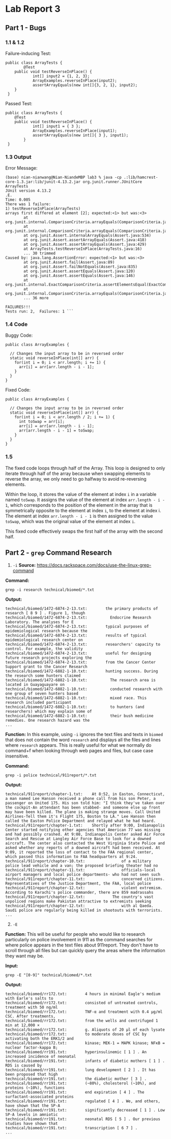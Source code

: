 # Lab Report 3
## Part 1 - Bugs
### 1.1 & 1.2
Failure-inducing Test:
```
public class ArrayTests {
        @Test 
	public void testReverseInPlace() {
            int[] input2 = {1, 2, 3};
            ArrayExamples.reverseInPlace(input2);
            assertArrayEquals(new int[]{3, 2, 1}, input2);
	}
 }
```
Passed Test:
```
public class ArrayTests {
	@Test 
	public void testReverseInPlace() {
            int[] input1 = { 3 };
            ArrayExamples.reverseInPlace(input1);
            assertArrayEquals(new int[]{ 3 }, input1);
        }
 }
```

### 1.3 Output
Error Message:
``` (base) nian-nianwang@Nian-NiandeMBP lab3 % javac -cp .:lib/hamcrest-core-1.3.jar:lib/junit-4.13.2.jar *.java
(base) nian-nianwang@Nian-NiandeMBP lab3 % java -cp .:lib/hamcrest-core-1.3.jar:lib/junit-4.13.2.jar org.junit.runner.JUnitCore ArrayTests
JUnit version 4.13.2
.E.
Time: 0.005
There was 1 failure:
1) testReverseInPlace(ArrayTests)
arrays first differed at element [2]; expected:<1> but was:<3>
        at org.junit.internal.ComparisonCriteria.arrayEquals(ComparisonCriteria.java:78)
        at org.junit.internal.ComparisonCriteria.arrayEquals(ComparisonCriteria.java:28)
        at org.junit.Assert.internalArrayEquals(Assert.java:534)
        at org.junit.Assert.assertArrayEquals(Assert.java:418)
        at org.junit.Assert.assertArrayEquals(Assert.java:429)
        at ArrayTests.testReverseInPlace(ArrayTests.java:16)
        ... 30 trimmed
Caused by: java.lang.AssertionError: expected:<1> but was:<3>
        at org.junit.Assert.fail(Assert.java:89)
        at org.junit.Assert.failNotEquals(Assert.java:835)
        at org.junit.Assert.assertEquals(Assert.java:120)
        at org.junit.Assert.assertEquals(Assert.java:146)
        at org.junit.internal.ExactComparisonCriteria.assertElementsEqual(ExactComparisonCriteria.java:8)
        at org.junit.internal.ComparisonCriteria.arrayEquals(ComparisonCriteria.java:76)
        ... 36 more

FAILURES!!!
Tests run: 2,  Failures: 1 ```
```

### 1.4 Code
Buggy Code:
```
public class ArrayExamples { 

  // Changes the input array to be in reversed order
  static void reverseInPlace(int[] arr) {
    for(int i = 0; i < arr.length; i += 1) {
      arr[i] = arr[arr.length - i - 1];
    }
  }
}
```

Fixed Code:
```
public class ArrayExamples { 

  // Changes the input array to be in reversed order
  static void reverseInPlace(int[] arr) {
    for(int i = 0; i < arr.length / 2; i += 1) {
      int toSwap = arr[i];
      arr[i] = arr[arr.length - i - 1];
      arr[arr.length - i - 1] = toSwap;
    }
  }
}
```

### 1.5
The fixed code loops through half of the Array. This loop is designed to only iterate through half of the array because when swapping elements to reverse the array, we only need to go halfway to avoid re-reversing elements. 

Within the loop, it stores the value of the element at index `i` in a variable named `toSwap`. It assigns the value of the element at index `arr.length - i - 1`, which corresponds to the position of the element in the array that is symmetrically opposite to the element at index `i`, to the element at index i. The element at index `arr.length - i - 1` is then assigned to the value `toSwap`, which was the original value of the element at index `i`.

This fixed code effectively swaps the first half of the array with the second half.

## Part 2 - `grep` Command Research

1. `-i`
**Source:**
https://docs.rackspace.com/docs/use-the-linux-grep-command

**Command:**
```
grep -i research technical/biomed/*.txt
```

**Output:**
```
technical/biomed/1472-6874-2-13.txt:        the primary products of research [ 8 9 ] . Figure 1, though
technical/biomed/1472-6874-2-13.txt:          Endocrine Research Laboratory. The analyses for E 
technical/biomed/1472-6874-2-13.txt:        typical purposes of epidemiological research because the
technical/biomed/1472-6874-2-13.txt:        results of typical epidemiological research center on
technical/biomed/1472-6874-2-13.txt:        researchers' capacity to control. For example, the validity
technical/biomed/1472-6874-2-13.txt:        useful for designing future research projects exploring the
technical/biomed/1472-6874-2-13.txt:        from the Cancer Center Support grant to the Cancer Research
technical/biomed/1472-6882-1-10.txt:        hunting success. During the research some hunters claimed
technical/biomed/1472-6882-1-10.txt:          The research area is located in Guayaguayare on
technical/biomed/1472-6882-1-10.txt:          conducted research with one group of seven hunters based
technical/biomed/1472-6882-1-10.txt:          mixed race. This research included participant
technical/biomed/1472-6882-1-10.txt:          to hunters (and researchers) which may explain some of
technical/biomed/1472-6882-1-10.txt:          their bush medicine remedies. One research hazard was the
...
```

**Function:**
In this example, using `-i` ignores the text files and texts in `biomed` that does not contain the word `research` and displays all the files and lines where `research` appears. This is really useful for what we normally do command+f when looking through web pages and files, but case case insensitive.

**Command:**
```
grep -i police technical/911report/*.txt
```

**Output:**
```
technical/911report/chapter-1.txt:    At 8:52, in Easton, Connecticut, a man named Lee Hanson received a phone call from his son Peter, a passenger on United 175. His son told him: "I think they've taken over the cockpit-An attendant has been stabbed- and someone else up front may have been killed. The plane is making strange moves. Call United Airlines-Tell them it's Flight 175, Boston to LA." Lee Hanson then called the Easton Police Department and relayed what he had heard.
technical/911report/chapter-1.txt:    Shortly after 9:00, Indianapolis Center started notifying other agencies that American 77 was missing and had possibly crashed. At 9:08, Indianapolis Center asked Air Force Search and Rescue at Langley Air Force Base to look for a downed aircraft. The center also contacted the West Virginia State Police and asked whether any reports of a downed aircraft had been received. At 9:09, it reported the loss of contact to the FAA regional center, which passed this information to FAA headquarters at 9:24.
technical/911report/chapter-10.txt:                of a military police lead vehicle and a van; the proposed briefing theater had no
technical/911report/chapter-11.txt:                officials-local airport managers and local police departments- who had not seen such
technical/911report/chapter-11.txt:                concerned citizens. Representatives of the Justice Department, the FAA, local police
technical/911report/chapter-12.txt:                violent extremism. According to Karachi's police commander, there are 859 madrassahs
technical/911report/chapter-12.txt:            The country's vast unpoliced regions make Pakistan attractive to extremists seeking
technical/911report/chapter-12.txt:                with al Qaeda. Saudi police are regularly being killed in shootouts with terrorists.
...
```

2. `-E`

**Function:**
This will be useful for people who would like to research particularly on police involvement in 911 as the command searches for where police appears in the text files about 911report. They don't have to scroll through all files but can quickly query the areas where the information they want may be.

**Input:**
```
grep -E "[0-9]" technical/biomed/*.txt
```

**Output:**
```
technical/biomed/rr172.txt:        4 hours in minimal Eagle's medium with Earle's salts to
technical/biomed/rr172.txt:        consisted of untreated controls, treatment with 50 ng/ml
technical/biomed/rr172.txt:        TNF-α and treatment with 0.4 μg/ml CSC. After treatments,
technical/biomed/rr172.txt:        from the wells and centrifuged 1 min at 12,000 × 
technical/biomed/rr172.txt:        g. Aliquots of 20 μl of each lysate
technical/biomed/rr172.txt:        to moderate doses of CSC by activating both the ERK1/2 and
technical/biomed/rr172.txt:        kinase; MEK-1 = MAPK kinase; NFκB = nuclear factor-kappa B;
technical/biomed/rr191.txt:        hyperinsulinemic [ 1 ] . An increased incidence of neonatal
technical/biomed/rr191.txt:        infants of diabetic mothers [ 1 ] . RDS is caused by
technical/biomed/rr191.txt:        lung development [ 2 ] . It has been proposed that high
technical/biomed/rr191.txt:        the diabetic mother [ 3 ] .
technical/biomed/rr191.txt:        (~80%), cholesterol (~10%), and proteins (~10%), functions
technical/biomed/rr191.txt:        end expiration [ 4 ] . The surfactant-associated proteins
technical/biomed/rr191.txt:        regulated [ 4 ] . We, and others, have shown that the SP-A
technical/biomed/rr191.txt:        significantly decreased [ 1 ] . Low SP-A levels in amniotic
technical/biomed/rr191.txt:        neonatal RDS [ 5 ] . Our previous studies have shown that
technical/biomed/rr191.txt:        transcription [ 6 7 ] .
...
```
